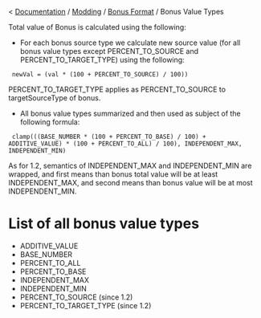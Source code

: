 < [Documentation](../../Readme.md) / [Modding](../Readme.md) / [Bonus Format](../Bonus_Format.md) / Bonus Value Types

Total value of Bonus is calculated using the following:

-   For each bonus source type we calculate new source value (for all
    bonus value types except PERCENT_TO_SOURCE and
    PERCENT_TO_TARGET_TYPE) using the following:

` newVal = (val * (100 + PERCENT_TO_SOURCE) / 100))`

PERCENT_TO_TARGET_TYPE applies as PERCENT_TO_SOURCE to targetSourceType
of bonus.

-   All bonus value types summarized and then used as subject of the
    following formula:

` clamp(((BASE_NUMBER * (100 + PERCENT_TO_BASE) / 100) + ADDITIVE_VALUE) * (100 + PERCENT_TO_ALL) / 100), INDEPENDENT_MAX, INDEPENDENT_MIN)`

As for 1.2, semantics of INDEPENDENT_MAX and INDEPENDENT_MIN are
wrapped, and first means than bonus total value will be at least
INDEPENDENT_MAX, and second means than bonus value will be at most
INDEPENDENT_MIN.

# List of all bonus value types

-   ADDITIVE_VALUE
-   BASE_NUMBER
-   PERCENT_TO_ALL
-   PERCENT_TO_BASE
-   INDEPENDENT_MAX
-   INDEPENDENT_MIN
-   PERCENT_TO_SOURCE (since 1.2)
-   PERCENT_TO_TARGET_TYPE (since 1.2)